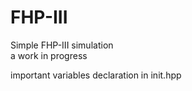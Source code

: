 # FHP-III

Simple FHP-III simulation \
a work in progress


important variables declaration in init.hpp
